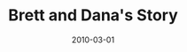 ---
layout: media
category: media
title: "Brett and Dana's Story"
date: 2010-03-01
description: "Brett and Dana share their story of freedom."
tag: 
 - free
 - divorce
video: "http://s3.amazonaws.com/crossroads-media/other-media/video/BrettDanaInterview.mp4"
video-poster: "http://s3.amazonaws.com/crossroads-media/images/BrettDanaInterview-still.jpg"
---